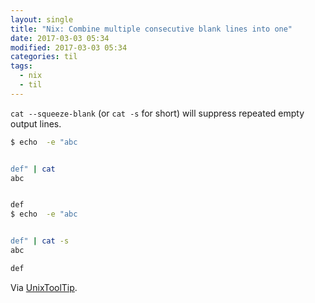 ```yaml
---
layout: single
title: "Nix: Combine multiple consecutive blank lines into one"
date: 2017-03-03 05:34
modified: 2017-03-03 05:34
categories: til
tags:
  - nix
  - til
---
```


`cat --squeeze-blank` (or `cat -s` for short) will suppress repeated empty
output lines.

```bash
$ echo  -e "abc


def" | cat
abc


def
$ echo  -e "abc


def" | cat -s
abc

def
```

Via [UnixToolTip](https://twitter.com/UnixToolTip/status/829005635391991808).

